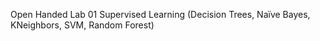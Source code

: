 Open Handed Lab 01
Supervised Learning (Decision Trees, Naïve Bayes, KNeighbors, SVM, Random Forest)
